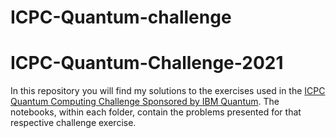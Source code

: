 # ICPC-Quantum-challenge
# ICPC-Quantum-Challenge-2021  
In this repository you will find my solutions to the exercises used in the [ICPC Quantum Computing Challenge Sponsored by IBM Quantum](https://challenges.quantum-computing.ibm.com/icpc). The notebooks, within each folder, contain the problems presented for that respective challenge exercise.
